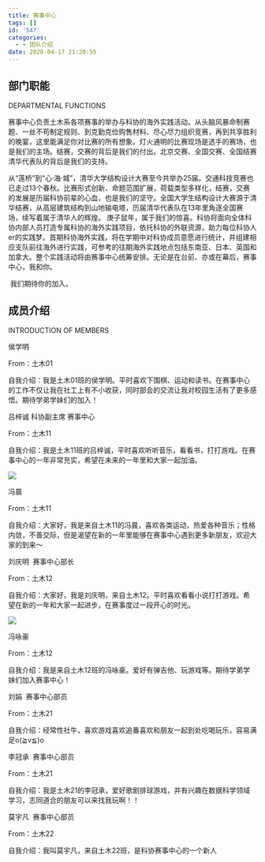```yaml
---
title: 赛事中心
tags: []
id: '547'
categories:
  - - 团队介绍
date: 2020-04-17 21:20:55
---
```


## 部门职能  
DEPARTMENTAL FUNCTIONS

​	赛事中心负责土木系各项赛事的举办与科协的海外实践活动。从头脑风暴命制赛题、一丝不苟制定规则、到克勤克俭购售材料、尽心尽力组织竞赛，再到共享胜利的晚宴，这里能满足你对比赛的所有想象。灯火通明的比赛现场是选手的赛场，也是我们的主场。结赛，交赛的背后是我们的付出。北京交赛、全国交赛、全国结赛清华代表队的背后是我们的支持。

​        从“莲桥”到“心·海·城”，清华大学结构设计大赛至今共举办25届。交通科技竞赛也已走过13个春秋。比赛形式创新、命题范围扩展，荷载类型多样化，结赛，交赛的发展是历届科协前辈的心血，也是我们的坚守。全国大学生结构设计大赛源于清华结赛，从高层建筑结构到山地输电塔，历届清华代表队在13年里角逐全国赛场，续写着属于清华人的辉煌。        庚子鼠年，属于我们的惊喜。科协将面向全体科协内部人员打造专属科协的海外实践项目，依托科协的外联资源，助力每位科协人er的实践梦。首期科协海外实践，将在学期中对科协成员意愿进行统计，并组建相应支队前往海外进行实践，可参考的往期海外实践地点包括东南亚、日本、英国和加拿大。整个实践活动将由赛事中心统筹安排。无论是在台前、亦或在幕后，赛事中心，我和你。

​        我们期待你的加入。    

##  成员介绍   

INTRODUCTION OF MEMBERS

侯学明

From：土木01

自我介绍：我是土木01班的侯学明。平时喜欢下围棋、运动和读书。在赛事中心的工作不仅让我在社工上有不小收获，同时部会的交流让我对校园生活有了更多感悟。期待学弟学妹们的加入！  

吕梓诚  科协副主席 赛事中心

From：土木11

自我介绍：我是土木11班的吕梓诚，平时喜欢听听音乐，看看书，打打游戏。在赛事中心的一年非常充实，希望在未来的一年里和大家一起加油。

  

![](../../wp-content_uploads/2020/04/微信图片_20230323093256-225x300.jpg)

冯晨

From：土木11

自我介绍：大家好，我是来自土木11的冯晨，喜欢各类运动，热爱各种音乐；性格内敛，不善交际，但是渴望在新的一年里能够在赛事中心遇到更多新朋友，欢迎大家的到来～  

刘庆明  赛事中心部长

From：土木12

自我介绍：大家好，我是刘庆明，来自土木12。平时喜欢看看小说打打游戏。希望在新的一年和大家一起进步，在赛事度过一段开心的时光。

  

![](../../wp-content_uploads/2020/04/微信图片_20230323093247-225x300.jpg)

冯咏豪

From：土木12

自我介绍：我是来自土木12班的冯咏豪。爱好有弹吉他、玩游戏等。期待学弟学妹们加入赛事中心！  

刘娟  赛事中心部员

From：土木21

自我介绍：经常性社牛，喜欢游戏喜欢追番喜欢和朋友一起到处吃喝玩乐，容易满足o(≧v≦)o  

李冠承  赛事中心部员

From：土木21

自我介绍：我是土木21的李冠承，爱好歌剧排球游戏，并有兴趣在数据科学领域学习，志同道合的朋友可以来找我玩啊！！  

莫宇凡  赛事中心部员

From：土木22

自我介绍：我叫莫宇凡，来自土木22班，是科协赛事中心的一个新人